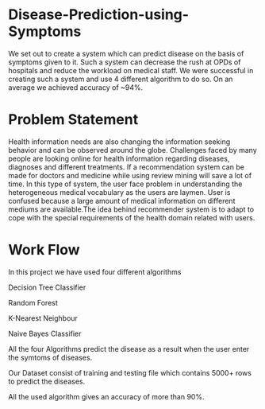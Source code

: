 # Disease-Prediction-using-Symptoms
We set out to create a system which can predict disease on the basis of symptoms given to it. Such a system can decrease the rush at OPDs of hospitals and reduce the workload on medical staff. We were successful in creating such a system and use 4 different algorithm to do so. On an average we achieved accuracy of ~94%.
# Problem Statement
Health information needs are also changing the information seeking behavior and can be observed around the globe. Challenges faced by many people are looking online for health information regarding diseases, diagnoses and different treatments. If a recommendation system can be made for doctors and medicine while using review mining will save a lot of time. In this type of system, the user face problem in understanding the heterogeneous medical vocabulary as the users are laymen. User is confused because a large amount of medical information on different mediums are available.The idea behind recommender system is to adapt to cope with the special requirements of the health domain related with users.
# Work Flow
In this project we have used four different algorithms 

Decision Tree Classifier

Random Forest

K-Nearest Neighbour

Naive Bayes Classifier

All the four Algorithms predict the disease as a result when the user enter  the symtoms of diseases.

Our Dataset consist of training and testing file which contains 5000+ rows to predict the diseases.

All the used algorithm gives an accuracy of more than 90%.
